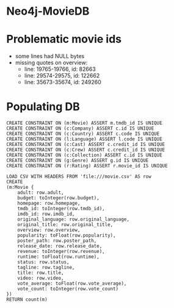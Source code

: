 # Neo4j-MovieDB

# Problematic movie ids

- some lines had NULL bytes
- missing quotes on overview:
    - line: 19765-19766, id: 82663 
    - line: 29574-29575, id: 122662 
    - line: 35673-35674, id: 249260

# Populating DB

```
CREATE CONSTRAINT ON (m:Movie) ASSERT m.tmdb_id IS UNIQUE
CREATE CONSTRAINT ON (c:Company) ASSERT c.id IS UNIQUE
CREATE CONSTRAINT ON (c:Country) ASSERT c.code IS UNIQUE
CREATE CONSTRAINT ON (l:Language) ASSERT l.code IS UNIQUE
CREATE CONSTRAINT ON (c:Cast) ASSERT c.credit_id IS UNIQUE
CREATE CONSTRAINT ON (c:Crew) ASSERT c.credit_id IS UNIQUE
CREATE CONSTRAINT ON (c:Collection) ASSERT c.id IS UNIQUE
CREATE CONSTRAINT ON (g:Genre) ASSERT g.id IS UNIQUE
CREATE CONSTRAINT ON (r:Rating) ASSERT r.movie_id IS UNIQUE

LOAD CSV WITH HEADERS FROM 'file:///movie.csv' AS row
CREATE 
(m:Movie { 
    adult: row.adult, 
    budget: toInteger(row.budget), 
    homepage: row.homepage, 
    tmdb_id: toInteger(row.tmdb_id), 
    imdb_id: row.imdb_id, 
    original_language: row.original_language, 
    original_title: row.original_title,
    overview: row.overview,
    popularity: toFloat(row.popularity),
    poster_path: row.poster_path,
    release_date: row.release_date,
    revenue: toInteger(row.revenue),
    runtime: toFloat(row.runtime), 
    status: row.status, 
    tagline: row.tagline,
    title: row.title, 
    video: row.video, 
    vote_average: toFloat(row.vote_average), 
    vote_count: toInteger(row.vote_count)
})
RETURN count(m)
```
